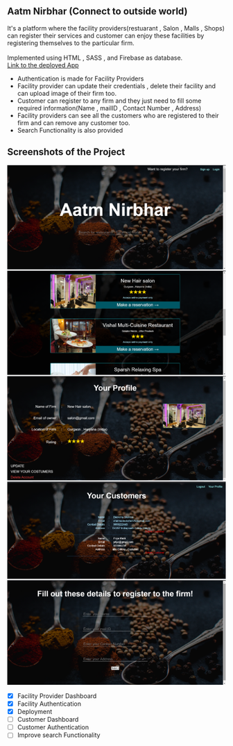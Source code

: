 ## Aatm Nirbhar (Connect to outside world)

It's a platform where the facility providers(restuarant , Salon , Malls , Shops) can register their services and customer can enjoy these facilities by registering themselves to the particular firm.<br><br>
Implemented using HTML , SASS , and Firebase as database.<br>
[Link to the deployed App](https://aatm-nirbhar-connect-to-outside-world-git-master.deeksha2501.now.sh/)

- Authentication is made for Facility Providers
- Facility provider can update their credentials , delete their facility and can upload image of their firm too.
- Customer can register to any firm and they just need to fill some required information(Name , mailID , Contact Number , Address)
- Facility providers can see all the customers who are registered to their firm and can remove any customer too.
- Search Functionality is also provided

## Screenshots of the Project
![screenshot](Screenshots/ss1.png)
![screenshot](Screenshots/ss2.png)
![screenshot](Screenshots/ss4.png)
![screenshot](Screenshots/ss3.png)
![screenshot](Screenshots/ss5.png)<br>


- [x] Facility Provider Dashboard
- [x] Facility Authentication
- [x] Deployment
- [ ] Customer Dashboard
- [ ] Customer Authentication
- [ ] Improve search Functionality